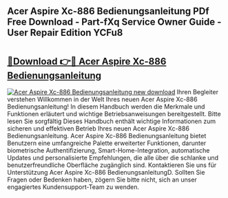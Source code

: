 ## Acer Aspire Xc-886 Bedienungsanleitung PDf Free Download - Part-fXq Service Owner Guide - User Repair Edition YCFu8

# <h2><a href="http://df5u0o.blite.top/?on=Acer+Aspire+Xc-886+Bedienungsanleitung">🔗Download 👉🔴 Acer Aspire Xc-886 Bedienungsanleitung</a></h2>

[![Acer Aspire Xc-886 Bedienungsanleitung new download](https://i.imgur.com/lujVjoI.png)](http://df5u0o.blite.top/?on=Acer+Aspire+Xc-886+Bedienungsanleitung)
Ihren Begleiter verstehen Willkommen in der Welt Ihres neuen Acer Aspire Xc-886 Bedienungsanleitung! In diesem Handbuch werden die Merkmale und Funktionen erläutert und wichtige Betriebsanweisungen bereitgestellt. Bitte lesen Sie sorgfältig Dieses Handbuch enthält wichtige Informationen zum sicheren und effektiven Betrieb Ihres neuen Acer Aspire Xc-886 Bedienungsanleitung. Acer Aspire Xc-886 Bedienungsanleitung bietet Benutzern eine umfangreiche Palette erweiterter Funktionen, darunter biometrische Authentifizierung, Smart-Home-Integration, automatische Updates und personalisierte Empfehlungen, die alle über die schlanke und benutzerfreundliche Oberfläche zugänglich sind. Kontaktieren Sie uns für Unterstützung Acer Aspire Xc-886 BedienungsanleitungD. Sollten Sie Fragen oder Bedenken haben, zögern Sie bitte nicht, sich an unser engagiertes Kundensupport-Team zu wenden.
